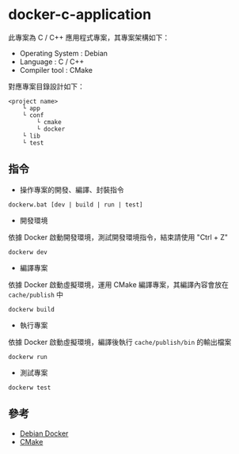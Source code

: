 # docker-c-application

此專案為 C / C++ 應用程式專案，其專案架構如下：

+ Operating System : Debian
+ Language : C / C++
+ Compiler tool : CMake

對應專案目錄設計如下：

```
<project name>
    └ app
    └ conf
        └ cmake
        └ docker
    └ lib
    └ test
```

## 指令

+ 操作專案的開發、編譯、封裝指令

```
dockerw.bat [dev | build | run | test]
```

+ 開發環境

依據 Docker 啟動開發環境，測試開發環境指令，結束請使用 "Ctrl + Z"

```
dockerw dev
```

+ 編譯專案

依據 Docker 啟動虛擬環境，運用 CMake 編譯專案，其編譯內容會放在 ```cache/publish``` 中

```
dockerw build
```

+ 執行專案

依據 Docker 啟動虛擬環境，編譯後執行 ```cache/publish/bin``` 的輸出檔案

```
dockerw run
```

+ 測試專案

```
dockerw test
```

## 參考

+ [Debian Docker](https://hub.docker.com/_/debian)
+ [CMake](https://cmake.org/)
